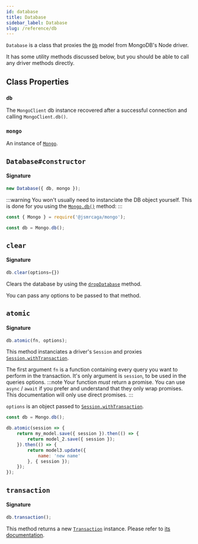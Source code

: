 ```yaml
---
id: database
title: Database
sidebar_label: Database
slug: /reference/db
---
```


`Database` is a class that proxies the [`Db`](https://mongodb.github.io/node-mongodb-native/3.6/api/Db.html) model from MongoDB's Node driver.

It has some utility methods discussed below, but you should be able to call any driver methods directly.

## Class Properties

### `db`
The `MongoClient` db instance recovered after a successful connection and calling `MongoClient.db()`.

### `mongo`
An instance of [`Mongo`](http://localhost:3000/docs/reference/mongo).

## `Database#constructor`

#### Signature
```js
new Database({ db, mongo });
```

:::warning
You won't usually need to instanciate the DB object yourself. This is done for you using the 
[`Mongo.db()`](http://localhost:3000/docs/reference/mongo#db) method:
:::
```js
const { Mongo } = require('@jsmrcaga/mongo');

const db = Mongo.db();
```

## `clear`

#### Signature
```js
db.clear(options={})
```
Clears the database by using the [`dropDatabase`](https://mongodb.github.io/node-mongodb-native/3.6/api/Db.html#dropDatabase) method.

You can pass any options to be passed to that method.

## `atomic`
#### Signature
```js
db.atomic(fn, options);
````

This method instanciates a driver's `Session` and proxies [`Session.withTransaction`](https://mongodb.github.io/node-mongodb-native/3.6/api/ClientSession.html#withTransaction).

The first argument `fn` is a function containing every query you want to perform in the transaction. It's only argument is `session`, to be used in the queries options.
:::note
Your function _must_ return a promise. You can use `async` / `await` if you prefer and understand that they only wrap promises. This documentation will only use direct promises.
:::

`options` is an object passed to [`Session.withTransaction`](https://mongodb.github.io/node-mongodb-native/3.6/api/ClientSession.html#withTransaction).

```js
const db = Mongo.db();

db.atomic(session => {
	return my_model.save({ session }).then(() => {
		return model_2.save({ session });
	}).then(() => {
		return model3.update({
			name: 'new name'
		}, { session });
	});
});
```

## `transaction`

#### Signature
```js
db.transaction();
````

This method returns a new [`Transaction`](http://localhost:3000/docs/reference/transaction) instance. Please refer to [its documentation](http://localhost:3000/docs/reference/transaction).
